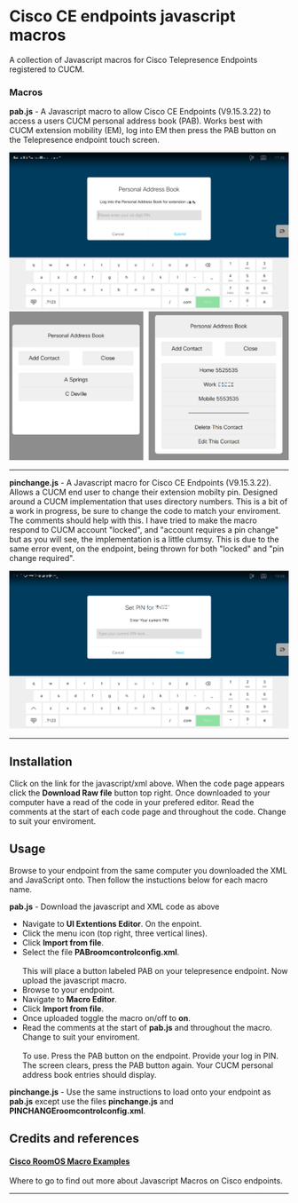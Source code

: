 # Cisco CE endpoints javascript macros

A collection of Javascript macros for Cisco Telepresence Endpoints registered to CUCM.

### Macros
**pab.js** - A Javascript macro to allow Cisco CE Endpoints (V9.15.3.22) to access a users CUCM personal address book (PAB). Works best with CUCM extension mobility (EM), log into EM then press the PAB button on the Telepresence endpoint touch screen.

![Figure 1 - Personal Address Book Log In](/./PABLoginScreenShot.png "Personal Address Book Log In")
![Figure 2 - Personal address book names detail](/./PABListSmall.png "Personal address book names detail")

-------------------------------------

**pinchange.js** - A Javascript macro for Cisco CE Endpoints (V9.15.3.22). Allows a CUCM end user to change their extension mobilty pin. Designed around a CUCM implementation that uses directory numbers. This is a bit of a work in progress, be sure to change the code to match your enviroment. The comments should help with this. I have tried to make the macro respond to CUCM account "locked", and "account requires a pin change" but as you will see, the implementation is a little clumsy. This is due to the same error event, on the endpoint, being thrown for both "locked" and "pin change required".

![Figure 3 - Pin change log In](/./PinChangeScreenShot.png "Pin change log in")

-------------------------------------

## Installation

Click on the link for the javascript/xml above. When the code page appears click the **Download Raw file** button top right. Once downloaded to your computer have a read of the code in your prefered editor. Read the comments at the start of each code page and throughout the code. Change to suit your enviroment.

## Usage

Browse to your endpoint from the same computer you downloaded the XML and JavaScript onto. Then follow the instuctions below for each macro name.

__pab.js__ - Download the javascript and XML code as above
- Navigate to __UI Extentions Editor__. On the enpoint.
- Click the menu icon (top right, three vertical lines).
- Click __Import from file__.
- Select the file __PABroomcontrolconfig.xml__.<br><br>This will place a button labeled PAB on your telepresence endpoint. Now upload the javascript macro.
- Browse to your endpoint.
- Navigate to __Macro Editor__.
- Click __Import from file__.
- Once uploaded toggle the macro on/off to __on__.
- Read the comments at the start of __pab.js__ and throughout the macro. Change to suit your enviroment.<br><br>
To use. Press the PAB button on the endpoint. Provide your log in PIN. The screen clears, press the PAB button again. Your CUCM personal address book entries should display.

__pinchange.js__ - Use the same instructions to load onto your endpoint as __pab.js__ except use the files __pinchange.js__ and __PINCHANGEroomcontrolconfig.xml__.

## Credits and references

#### [Cisco RoomOS Macro Examples](https://roomos.cisco.com/macros)
Where to go to find out more about Javascript Macros on Cisco endpoints.

----

